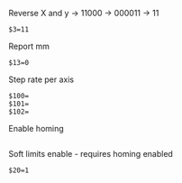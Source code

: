 Reverse X and y -> 11000 -> 000011 -> 11
```
$3=11
```

Report mm
```
$13=0
```

Step rate per axis
```
$100=
$101=
$102=
```

Enable homing
```

```

Soft limits enable - requires homing enabled
```
$20=1
```

